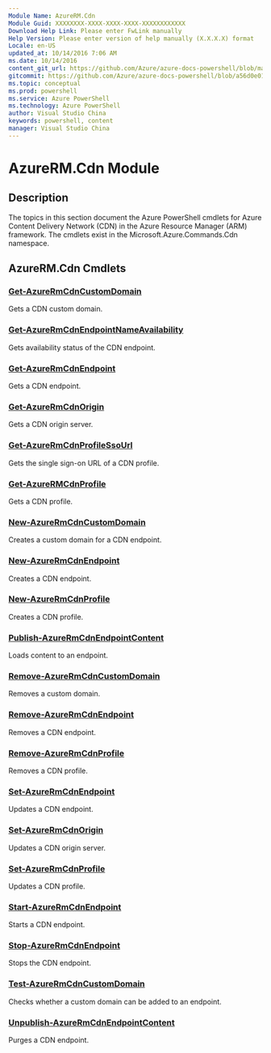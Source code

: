 ```yaml
---
Module Name: AzureRM.Cdn
Module Guid: XXXXXXXX-XXXX-XXXX-XXXX-XXXXXXXXXXXX
Download Help Link: Please enter FwLink manually
Help Version: Please enter version of help manually (X.X.X.X) format
Locale: en-US
updated_at: 10/14/2016 7:06 AM
ms.date: 10/14/2016
content_git_url: https://github.com/Azure/azure-docs-powershell/blob/master/azureps-cmdlets-docs/ResourceManager/AzureRM.Cdn/v1.0/CmdletMDs/AzureRM.Cdn.md
gitcommit: https://github.com/Azure/azure-docs-powershell/blob/a56d0e01e65c2c33aa2af13dd29addc94ead6e88/azureps-cmdlets-docs/ResourceManager/AzureRM.Cdn/v1.0/CmdletMDs/AzureRM.Cdn.md
ms.topic: conceptual
ms.prod: powershell
ms.service: Azure PowerShell
ms.technology: Azure PowerShell
author: Visual Studio China
keywords: powershell, content
manager: Visual Studio China
---
```


# AzureRM.Cdn Module
## Description
The topics in this section document the Azure PowerShell cmdlets for Azure Content Delivery Network (CDN) in the Azure Resource Manager (ARM) framework. The cmdlets exist in the Microsoft.Azure.Commands.Cdn namespace.

## AzureRM.Cdn Cmdlets
### [Get-AzureRmCdnCustomDomain](Get-AzureRmCdnCustomDomain.md)
Gets a CDN custom domain.


### [Get-AzureRmCdnEndpointNameAvailability](Get-AzureRmCdnEndpointNameAvailability.md)
Gets availability status of the CDN endpoint.


### [Get-AzureRmCdnEndpoint](Get-AzureRmCdnEndpoint.md)
Gets a CDN endpoint.


### [Get-AzureRmCdnOrigin](Get-AzureRmCdnOrigin.md)
Gets a CDN origin server.


### [Get-AzureRmCdnProfileSsoUrl](Get-AzureRmCdnProfileSsoUrl.md)
Gets the single sign-on URL of a CDN profile.


### [Get-AzureRMCdnProfile](Get-AzureRMCdnProfile.md)
Gets a CDN profile.


### [New-AzureRmCdnCustomDomain](New-AzureRmCdnCustomDomain.md)
Creates a custom domain for a CDN endpoint.


### [New-AzureRmCdnEndpoint](New-AzureRmCdnEndpoint.md)
Creates a CDN endpoint.


### [New-AzureRmCdnProfile](New-AzureRmCdnProfile.md)
Creates a CDN profile.


### [Publish-AzureRmCdnEndpointContent](Publish-AzureRmCdnEndpointContent.md)
Loads content to an endpoint.


### [Remove-AzureRmCdnCustomDomain](Remove-AzureRmCdnCustomDomain.md)
Removes a custom domain.


### [Remove-AzureRmCdnEndpoint](Remove-AzureRmCdnEndpoint.md)
Removes a CDN endpoint.


### [Remove-AzureRmCdnProfile](Remove-AzureRmCdnProfile.md)
Removes a CDN profile.


### [Set-AzureRmCdnEndpoint](Set-AzureRmCdnEndpoint.md)
Updates a CDN endpoint.


### [Set-AzureRmCdnOrigin](Set-AzureRmCdnOrigin.md)
Updates a CDN origin server.


### [Set-AzureRmCdnProfile](Set-AzureRmCdnProfile.md)
Updates a CDN profile.


### [Start-AzureRmCdnEndpoint](Start-AzureRmCdnEndpoint.md)
Starts a CDN endpoint.


### [Stop-AzureRmCdnEndpoint](Stop-AzureRmCdnEndpoint.md)
Stops the CDN endpoint.


### [Test-AzureRmCdnCustomDomain](Test-AzureRmCdnCustomDomain.md)
Checks whether a custom domain can be added to an endpoint.


### [Unpublish-AzureRmCdnEndpointContent](Unpublish-AzureRmCdnEndpointContent.md)
Purges a CDN endpoint.



